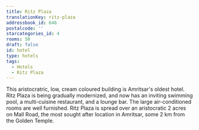 ```yaml
---
title: Ritz Plaza
translationKey: ritz-plaza
addressbook_id: 646
postalcode: ''
starcategories_id: 4
rooms: 50
draft: false
id: hotel
type: hotels
tags:
  - Hotels
  - Ritz Plaza
---
```

This aristocratric, low, cream coloured building is Amritsar's oldest hotel.     Ritz Plaza is being gradually modernized, and now has an inviting swimming pool, a multi-cuisine restaurant, and a lounge bar. The large air-conditioned rooms are well furnished.    Ritz Plaza is spread over an aristocratic 2 acres on Mall Road, the most sought after location in Amritsar, some 2 km from the Golden Temple.